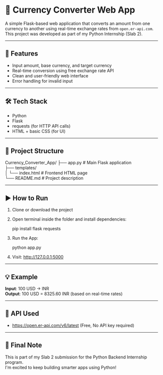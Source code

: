 # 💱 Currency Converter Web App

A simple Flask-based web application that converts an amount from one currency to another using real-time exchange rates from `open.er-api.com`. This project was developed as part of my Python Internship (Slab 2).

---

## 🌟 Features

- Input amount, base currency, and target currency
- Real-time conversion using free exchange rate API
- Clean and user-friendly web interface
- Error handling for invalid input

---

## 🛠️ Tech Stack

- Python
- Flask
- requests (for HTTP API calls)
- HTML + basic CSS (for UI)

---

## 📂 Project Structure

Currency_Converter_App/
├── app.py                 # Main Flask application  
├── templates/  
│   └── index.html         # Frontend HTML page  
└── README.md              # Project description

---

## ▶️ How to Run

1. Clone or download the project  
2. Open terminal inside the folder and install dependencies:

   pip install flask requests

3. Run the App:

   python app.py

4. Visit: http://127.0.0.1:5000

---

## 💡 Example

**Input**: 100 USD → INR  
**Output**: 100 USD = 8325.60 INR (based on real-time rates)

---

## 🔗 API Used

- https://open.er-api.com/v6/latest (Free, No API key required)

---

## 🏁 Final Note

This is part of my Slab 2 submission for the Python Backend Internship program.  
I'm excited to keep building smarter apps using Python!
